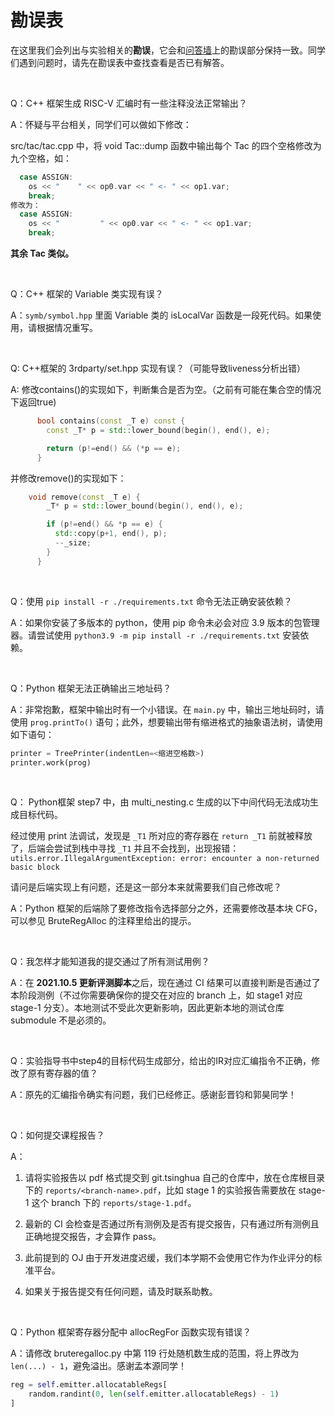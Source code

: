 # 勘误表

在这里我们会列出与实验相关的**勘误**，它会和[问答墙](https://docs.qq.com/doc/DY1hZWFV0T0N0VWph)上的勘误部分保持一致。同学们遇到问题时，请先在勘误表中查找查看是否已有解答。

&nbsp;

Q：C++ 框架生成 RISC-V 汇编时有一些注释没法正常输出？

A：怀疑与平台相关，同学们可以做如下修改：

src/tac/tac.cpp 中，将 void Tac::dump 函数中输出每个 Tac 的四个空格修改为九个空格，如：

```C++
  case ASSIGN:
	os << "    " << op0.var << " <- " << op1.var;
	break;
修改为：
  case ASSIGN:
	os << "         " << op0.var << " <- " << op1.var;
	break;
```
**其余 Tac 类似。**

&nbsp;

Q：C++ 框架的 Variable 类实现有误？

A：`symb/symbol.hpp` 里面 Variable 类的 isLocalVar 函数是一段死代码。如果使用，请根据情况重写。

&nbsp;

Q: C++框架的 3rdparty/set.hpp 实现有误？（可能导致liveness分析出错）

A: 修改contains()的实现如下，判断集合是否为空。（之前有可能在集合空的情况下返回true)

```c++
	  bool contains(const _T e) const {
		const _T* p = std::lower_bound(begin(), end(), e);

		return (p!=end() && (*p == e);
	  }
```

并修改remove()的实现如下：

```c++
	void remove(const _T e) {
        _T* p = std::lower_bound(begin(), end(), e);

        if (p!=end() && *p == e) {
          std::copy(p+1, end(), p);
          --_size;
        }
      }
```

&nbsp;


Q：使用 `pip install -r ./requirements.txt` 命令无法正确安装依赖？

A：如果你安装了多版本的 python，使用 pip 命令未必会对应 3.9 版本的包管理器。请尝试使用 `python3.9 -m pip install -r ./requirements.txt` 安装依赖。

&nbsp;

Q：Python 框架无法正确输出三地址码？

A：非常抱歉，框架中输出时有一个小错误。在 `main.py` 中，输出三地址码时，请使用 `prog.printTo()` 语句；此外，想要输出带有缩进格式的抽象语法树，请使用如下语句：
```python
printer = TreePrinter(indentLen=<缩进空格数>)
printer.work(prog)
```

&nbsp;

Q： Python框架 step7 中，由 multi_nesting.c 生成的以下中间代码无法成功生成目标代码。

经过使用 print 法调试，发现是 `_T1` 所对应的寄存器在 `return _T1` 前就被释放了，后端会尝试到栈中寻找 `_T1` 并且不会找到，出现报错：
`utils.error.IllegalArgumentException: error: encounter a non-returned basic block`

请问是后端实现上有问题，还是这一部分本来就需要我们自己修改呢？

A：Python 框架的后端除了要修改指令选择部分之外，还需要修改基本块 CFG，可以参见 BruteRegAlloc 的注释里给出的提示。

&nbsp;

Q：我怎样才能知道我的提交通过了所有测试用例？

A：在 **2021.10.5 更新评测脚本**之后，现在通过 CI 结果可以直接判断是否通过了本阶段测例（不过你需要确保你的提交在对应的 branch 上，如 stage1 对应 stage-1 分支）。本地测试不受此次更新影响，因此更新本地的测试仓库 submodule 不是必须的。

&nbsp;

Q：实验指导书中step4的目标代码生成部分，给出的IR对应汇编指令不正确，修改了原有寄存器的值？

A：原先的汇编指令确实有问题，我们已经修正。感谢彭晋钧和郭昊同学！

&nbsp;

Q：如何提交课程报告？

A：

1. 请将实验报告以 pdf 格式提交到 git.tsinghua 自己的仓库中，放在仓库根目录下的 `reports/<branch-name>.pdf`，比如 stage 1 的实验报告需要放在 stage-1 这个 branch 下的 `reports/stage-1.pdf`。

2. 最新的 CI 会检查是否通过所有测例及是否有提交报告，只有通过所有测例且正确地提交报告，才会算作 pass。

3. 此前提到的 OJ 由于开发进度迟缓，我们本学期不会使用它作为作业评分的标准平台。

4. 如果关于报告提交有任何问题，请及时联系助教。

&nbsp;

Q：Python 框架寄存器分配中 allocRegFor 函数实现有错误？

A：请修改 bruteregalloc.py 中第 119 行处随机数生成的范围，将上界改为 `len(...) - 1`，避免溢出。感谢孟本源同学！

```python
reg = self.emitter.allocatableRegs[
    random.randint(0, len(self.emitter.allocatableRegs) - 1)
]
```
